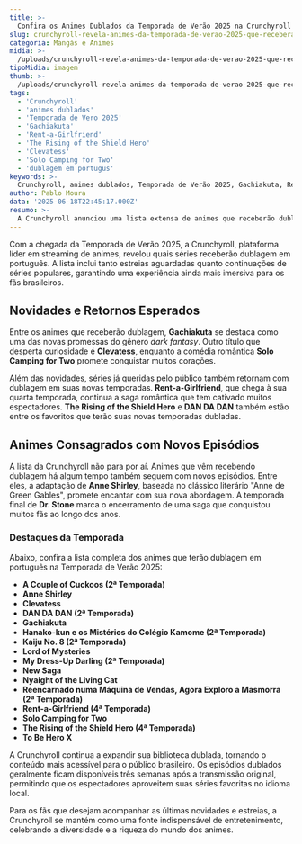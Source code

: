 ```yaml
---
title: >-
  Confira os Animes Dublados da Temporada de Verão 2025 na Crunchyroll
slug: crunchyroll-revela-animes-da-temporada-de-verao-2025-que-receberao-dublagem
categoria: Mangás e Animes
midia: >-
  /uploads/crunchyroll-revela-animes-da-temporada-de-verao-2025-que-receberao-dublagem-thumb.webp
tipoMidia: imagem
thumb: >-
  /uploads/crunchyroll-revela-animes-da-temporada-de-verao-2025-que-receberao-dublagem-thumb.webp
tags:
  - 'Crunchyroll'
  - 'animes dublados'
  - 'Temporada de Vero 2025'
  - 'Gachiakuta'
  - 'Rent-a-Girlfriend'
  - 'The Rising of the Shield Hero'
  - 'Clevatess'
  - 'Solo Camping for Two'
  - 'dublagem em portugus'
keywords: >-
  Crunchyroll, animes dublados, Temporada de Verão 2025, Gachiakuta, Rent-a-Girlfriend, The Rising of the Shield Hero, Clevatess, Solo Camping for Two, dublagem em português
author: Pablo Moura
data: '2025-06-18T22:45:17.000Z'
resumo: >-
  A Crunchyroll anunciou uma lista extensa de animes que receberão dublagem em português na Temporada de Verão 2025, incluindo novidades e novas temporadas de séries já conhecidas. Entre os destaques estão Gachiakuta e a nova temporada de Rent-a-Girlfriend.
---
```


Com a chegada da Temporada de Verão 2025, a Crunchyroll, plataforma líder em streaming de animes, revelou quais séries receberão dublagem em português. A lista inclui tanto estreias aguardadas quanto continuações de séries populares, garantindo uma experiência ainda mais imersiva para os fãs brasileiros. 

## Novidades e Retornos Esperados

Entre os animes que receberão dublagem, **Gachiakuta** se destaca como uma das novas promessas do gênero _dark fantasy_. Outro título que desperta curiosidade é **Clevatess**, enquanto a comédia romântica **Solo Camping for Two** promete conquistar muitos corações.

Além das novidades, séries já queridas pelo público também retornam com dublagem em suas novas temporadas. **Rent-a-Girlfriend**, que chega à sua quarta temporada, continua a saga romântica que tem cativado muitos espectadores. **The Rising of the Shield Hero** e **DAN DA DAN** também estão entre os favoritos que terão suas novas temporadas dubladas.

## Animes Consagrados com Novos Episódios

A lista da Crunchyroll não para por aí. Animes que vêm recebendo dublagem há algum tempo também seguem com novos episódios. Entre eles, a adaptação de **Anne Shirley**, baseada no clássico literário "Anne de Green Gables", promete encantar com sua nova abordagem. A temporada final de **Dr. Stone** marca o encerramento de uma saga que conquistou muitos fãs ao longo dos anos.

### Destaques da Temporada

Abaixo, confira a lista completa dos animes que terão dublagem em português na Temporada de Verão 2025:

- **A Couple of Cuckoos (2ª Temporada)**
- **Anne Shirley**
- **Clevatess**
- **DAN DA DAN (2ª Temporada)**
- **Gachiakuta**
- **Hanako-kun e os Mistérios do Colégio Kamome (2ª Temporada)**
- **Kaiju No. 8 (2ª Temporada)**
- **Lord of Mysteries**
- **My Dress-Up Darling (2ª Temporada)**
- **New Saga**
- **Nyaight of the Living Cat**
- **Reencarnado numa Máquina de Vendas, Agora Exploro a Masmorra (2ª Temporada)**
- **Rent-a-Girlfriend (4ª Temporada)**
- **Solo Camping for Two**
- **The Rising of the Shield Hero (4ª Temporada)**
- **To Be Hero X**

A Crunchyroll continua a expandir sua biblioteca dublada, tornando o conteúdo mais acessível para o público brasileiro. Os episódios dublados geralmente ficam disponíveis três semanas após a transmissão original, permitindo que os espectadores aproveitem suas séries favoritas no idioma local.

Para os fãs que desejam acompanhar as últimas novidades e estreias, a Crunchyroll se mantém como uma fonte indispensável de entretenimento, celebrando a diversidade e a riqueza do mundo dos animes.